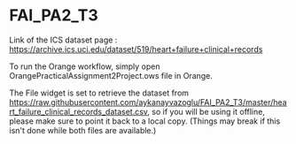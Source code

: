 # FAI_PA2_T3

Link of the ICS dataset page : https://archive.ics.uci.edu/dataset/519/heart+failure+clinical+records

To run the Orange workflow, simply open OrangePracticalAssignment2Project.ows file in Orange. 

The File widget is set to retrieve the dataset from https://raw.githubusercontent.com/aykanayvazoglu/FAI_PA2_T3/master/heart_failure_clinical_records_dataset.csv, so if you will be using it offline, please make sure to point it back to a local copy. (Things may break if this isn't done while both files are available.)